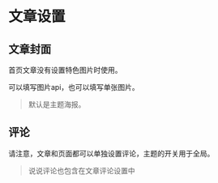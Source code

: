 # 文章设置

## 文章封面

首页文章没有设置特色图片时使用。

可以填写图片api，也可以填写单张图片。

> 默认是主题海报。

## 评论

请注意，文章和页面都可以单独设置评论，主题的开关用于全局。

> 说说评论也包含在文章评论设置中